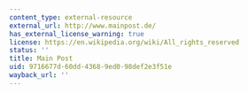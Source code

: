 ```yaml
---
content_type: external-resource
external_url: http://www.mainpost.de/
has_external_license_warning: true
license: https://en.wikipedia.org/wiki/All_rights_reserved
status: ''
title: Main Post
uid: 9716677d-60dd-4368-9ed0-98def2e3f51e
wayback_url: ''
---
```

